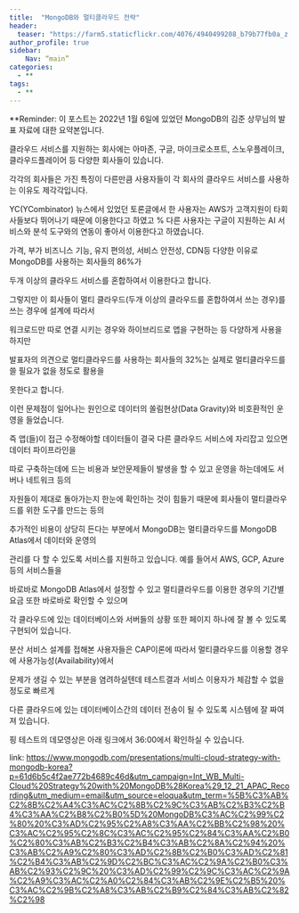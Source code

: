 ```yaml
---
title:  "MongoDB와 멀티클라우드 전략"
header:
  teaser: "https://farm5.staticflickr.com/4076/4940499208_b79b77fb0a_z.jpg"
author_profile: true
sidebar:
    Nav: “main”
categories: 
  - **
tags:
  - **
---
```

  
**Reminder: 이 포스트는 2022년 1월 6일에 있었던 MongoDB의 김준 상무님의 발표 자료에 대한 요약본입니다.

 클라우드 서비스를 지원하는 회사에는 아마존, 구글, 마이크로소프트, 스노우플레이크, 클라우드플레이어 등 다양한 회사들이 있습니다.
 
 각각의 회사들은 가진 특징이 다른만큼 사용자들이 각 회사의 클라우드 서비스를 사용하는 이유도 제각각입니다.
 
 YC(YCombinator) 뉴스에서 있었던 토론글에서 한 사용자는 AWS가 고객지원이 타회사들보다 뛰어나기 때문에 이용한다고 하였고
 %
 다른 사용자는 구글이 지원하는 AI 서비스와 분석 도구와의 연동이 좋아서 이용한다고 하였습니다. 
 
 가격, 부가 비즈니스 기능, 유지 편의성, 서비스 안전성, CDN등 다양한 이유로 MongoDB를 사용하는 회사들의 86%가
 
 두개 이상의 클라우드 서비스를 혼합하여서 이용한다고 합니다. 
 
 그렇지만 이 회사들이 멀티 클라우드(두개 이상의 클라우드를 혼합하여서 쓰는 경우)를 쓰는 경우에 설계에 따라서
  
 워크로드만 따로 연결 시키는 경우와 하이브리드로 앱을 구현하는 등 다양하게 사용을 하지만
  
 발표자의 의견으로 멀티클라우드를 사용하는 회사들의 32%는 실제로 멀티클라우드를 쓸 필요가 없을 정도로 활용을
  
 못한다고 합니다.
 
 
 이런 문제점이 일어나는 원인으로 데이터의 쏠림현상(Data Gravity)와 비호환적인 운영을 들었습니다.
 
 즉 앱(들)이 접근 수정해야할 데이터들이 결국 다른 클라우드 서비스에 자리잡고 있으면 데이터 파이프라인을
 
 따로 구축하는데에 드는 비용과 보안문제들이 발생을 할 수 있고 운영을 하는데에도 서버나 네트워크 등의
 
 자원들이 제대로 돌아가는지 한눈에 확인하는 것이 힘들기 때문에 회사들이 멀티클라우드를 위한 도구를 만드는 등의 

 추가적인 비용이 상당히 든다는 부분에서 MongoDB는 멀티클라우드를 MongoDB Atlas에서 데이터와 운영의
 
 관리를 다 할 수 있도록 서비스를 지원하고 있습니다. 예를 들어서 AWS, GCP, Azure등의 서비스들을
 
 바로바로 MongoDB Atlas에서 설정할 수 있고 멀티클라우드를 이용한 경우의 기간별 요금 또한 바로바로 확인할 수 있으며
 
 각 클라우드에 있는 데이터베이스와 서버들의 상황 또한 페이지 하나에 잘 볼 수 있도록 구현되어 있습니다. 
 
 분산 서비스 설계를 접해본 사용자들은 CAP이론에 따라서 멀티클라우드를 이용할 경우에 사용가능성(Availability)에서
 
 문제가 생길 수 있는 부분을 염려하실텐데 테스트결과 서비스 이용자가 체감할 수 없을 정도로 빠르게
 
 다른 클라우드에 있는 데이터베이스간의 데이터 전송이 될 수 있도록 시스템에 잘 짜여져 있습니다.
 
 핑 테스트의 데모영상은 아래 링크에서 36:00에서 확인하실 수 있습니다.
 
 link: https://www.mongodb.com/presentations/multi-cloud-strategy-with-mongodb-korea?p=61d6b5c4f2ae772b4689c46d&utm_campaign=Int_WB_Multi-Cloud%20Strategy%20with%20MongoDB%28Korea%29_12_21_APAC_Recording&utm_medium=email&utm_source=eloqua&utm_term=%5B%C3%AB%C2%8B%C2%A4%C3%AC%C2%8B%C2%9C%C3%AB%C2%B3%C2%B4%C3%AA%C2%B8%C2%B0%5D%20MongoDB%C3%AC%C2%99%C2%80%20%C3%AD%C2%95%C2%A8%C3%AA%C2%BB%C2%98%20%C3%AC%C2%95%C2%8C%C3%AC%C2%95%C2%84%C3%AA%C2%B0%C2%80%C3%AB%C2%B3%C2%B4%C3%AB%C2%8A%C2%94%20%C3%AB%C2%A9%C2%80%C3%AD%C2%8B%C2%B0%C3%AD%C2%81%C2%B4%C3%AB%C2%9D%C2%BC%C3%AC%C2%9A%C2%B0%C3%AB%C2%93%C2%9C%20%C3%AD%C2%99%C2%9C%C3%AC%C2%9A%C2%A9%C3%AC%C2%A0%C2%84%C3%AB%C2%9E%C2%B5%20%C3%AC%C2%9B%C2%A8%C3%AB%C2%B9%C2%84%C3%AB%C2%82%C2%98
   
  
[^posts]: Footnote test.
